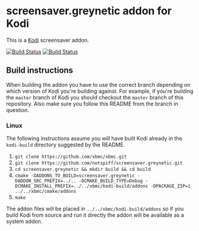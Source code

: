 # screensaver.greynetic addon for Kodi

This is a [Kodi](http://kodi.tv) screensaver addon.

[![Build Status](https://travis-ci.org/notspiff/screensaver.greynetic.svg?branch=master)](https://travis-ci.org/notspiff/screensaver.greynetic)
[![Build Status](https://ci.appveyor.com/api/projects/status/github/notspiff/screensaver.greynetic?svg=true)](https://ci.appveyor.com/project/notspiff/screensaver.greynetic)

## Build instructions

When building the addon you have to use the correct branch depending on which version of Kodi you're building against. 
For example, if you're building the `master` branch of Kodi you should checkout the `master` branch of this repository. 
Also make sure you follow this README from the branch in question.

### Linux

The following instructions assume you will have built Kodi already in the `kodi-build` directory 
suggested by the README.

1. `git clone https://github.com/xbmc/xbmc.git`
2. `git clone https://github.com/notspiff/screensaver.greynetic.git`
3. `cd screensaver.greynetic && mkdir build && cd build`
4. `cmake -DADDONS_TO_BUILD=screensaver.greynetic -DADDON_SRC_PREFIX=../.. -DCMAKE_BUILD_TYPE=Debug -DCMAKE_INSTALL_PREFIX=../../xbmc/kodi-build/addons -DPACKAGE_ZIP=1 ../../xbmc/cmake/addons`
5. `make`

The addon files will be placed in `../../xbmc/kodi-build/addons` so if you build Kodi from source and run it directly 
the addon will be available as a system addon.
